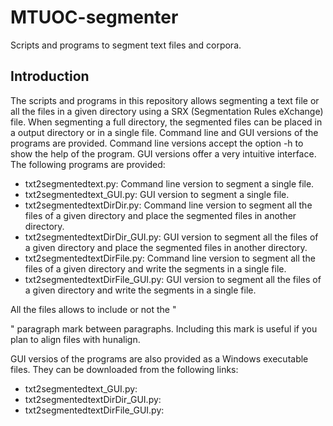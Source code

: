 # MTUOC-segmenter
Scripts and programs to segment text files and corpora.

## Introduction

The scripts and programs in this repository allows segmenting a text file or all the files in a given directory using a SRX (Segmentation Rules eXchange) file. When segmenting a full directory, the segmented files can be placed in a output directory or in a single file. Command line and GUI versions of the programs are provided. Command line versions accept the option -h to show the help of the program. GUI versions offer a very intuitive interface. The following programs are provided:

* txt2segmentedtext.py: Command line version to segment a single file.
* txt2segmentedtext_GUI.py: GUI version to segment a single file.
* txt2segmentedtextDirDir.py: Command line version to segment all the files of a given directory and place the segmented files in another directory.
* txt2segmentedtextDirDir_GUI.py: GUI version to segment all the files of a given directory and place the segmented files in another directory.
* txt2segmentedtextDirFile.py: Command line version to segment all the files of a given directory and write the segments in a single file.
* txt2segmentedtextDirFile_GUI.py: GUI version to segment all the files of a given directory and write the segments in a single file.

All the files allows to include or not the "<p>" paragraph mark between paragraphs. Including this mark is useful if you plan to align files with hunalign.

GUI versios of the programs are also provided as a Windows executable files. They can be downloaded from the following links:

* txt2segmentedtext_GUI.py: 
* txt2segmentedtextDirDir_GUI.py: 
* txt2segmentedtextDirFile_GUI.py: 
